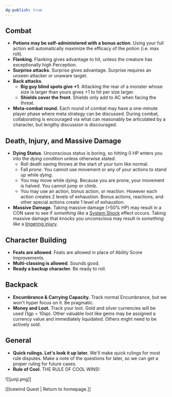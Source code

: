 ```yaml
---
dg-publish: true
---
```


## Combat
- **Potions may be self-administered with a bonus action**. Using your full action will automatically maximize the efficacy of the potion (i.e. max roll).
- **Flanking**. Flanking gives advantage to hit, unless the creature has exceptionally high Perception.
- **Surprise attacks**. Surprise gives advantage. Surprise requires an unseen attacker or unaware target.
- **Back attacks**. 
	- **Big guy blind spots give +1**. Attacking the rear of a monster whose size is larger than yours gives +1 to hit per size larger.
	- **Shields cover the front**. Shields only add to AC when facing the threat.
- **Meta-combat round.** Each round of combat may have a one-minute player phase where meta strategy can be discussed. During combat, collaborating is encouraged via what can reasonably be articulated by a character, but lengthy discussion is discouraged.

## Death, Injury, and Massive Damage
- **Dying Status**. Unconscious status is boring, so hitting 0 HP enters you into the *dying* condition unless otherwise stated. 
	- Roll death saving throws at the start of your turn like normal. 
	- Fall *prone*. You cannot use movement or any of your actions to stand up while *dying*.
	- You may move while *dying*. Because you are prone, your movement is halved. You cannot jump or climb.
	- You may use an action, bonus action, or reaction. However each action creates 2 levels of exhaustion. Bonus actions, reactions, and other special actions create 1 level of exhaustion.
 - **Massive Damage.** Taking massive damage (>50% HP) may result in a CON save to see if *something like* a [System Shock](https://www.dndbeyond.com/sources/dmg/dungeon-masters-workshop#MassiveDamage) effect occurs. Taking massive damage that knocks you unconscious may result in *something like* a [lingering injury](https://www.dndbeyond.com/sources/dmg/dungeon-masters-workshop#Injuries).

## Character Building
- **Feats are allowed**. Feats are allowed in place of Ability Score Improvements.
- **Multi-classing is allowed**. Sounds good.
- **Ready a backup character.** Be ready to roll.
 
## Backpack
- **Encumbrance & Carrying Capacity.** Track normal Encumbrance, but we won't hyper focus on it. Be pragmatic.
- **Money and Loot.** Track your loot. Gold and silver currencies will be used (1gp = 10sp). Other valuable loot like gems may be assigned a currency value and immediately liquidated. Others might need to be actively sold.

## General
- **Quick rulings. Let's look it up later.** We'll make quick rulings for most rule disputes. Make a note of the questions for later, so we can get a proper ruling for future cases.
- **Rule of Cool.** THE RULE OF COOL WINS!


![[junji.png]]

[[Icewind Quest | Return to homepage.]]
